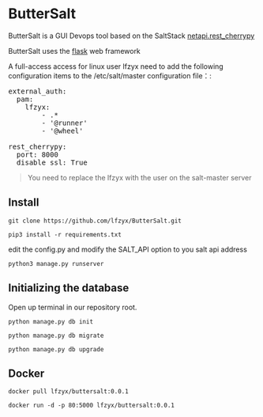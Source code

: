 # ButterSalt

ButterSalt is a GUI Devops tool based on the SaltStack [netapi.rest_cherrypy](https://docs.saltstack.com/en/latest/ref/netapi/all/salt.netapi.rest_cherrypy.html)

ButterSalt uses the [flask](http://flask.pocoo.org) web framework

A full-access access for linux user lfzyx need to add the following configuration items to the /etc/salt/master configuration file：:

<pre>
external_auth:
  pam:
    lfzyx:
        - .*
        - '@runner'
        - '@wheel'

rest_cherrypy:
  port: 8000
  disable_ssl: True
</pre>

> You need to replace the lfzyx with the user on the salt-master server

## Install

`git clone https://github.com/lfzyx/ButterSalt.git`

`pip3 install -r requirements.txt`

edit the config.py and modify the SALT_API option to you salt api address

`python3 manage.py runserver`

## Initializing the database

Open up terminal in our repository root.

`python manage.py db init`

`python manage.py db migrate`

`python manage.py db upgrade`


## Docker

`docker pull lfzyx/buttersalt:0.0.1`

`docker run -d -p 80:5000 lfzyx/buttersalt:0.0.1`